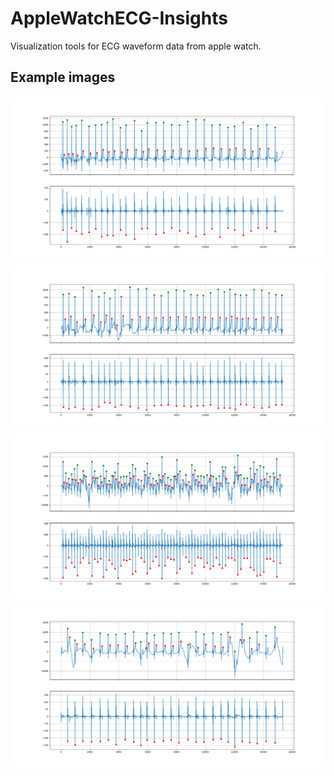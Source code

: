 # AppleWatchECG-Insights
Visualization tools for ECG waveform data from apple watch.

## Example images
![image](Examples/Figure_1.png)
![image](Examples/Figure_2.png)
![image](Examples/Figure_3_over_150_bpm.png)
![image](Examples/Figure_4.png)

